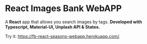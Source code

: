 # React Images Bank WebAPP

A **React** app that allows you search images by tags. **Developed with Typescript, Material-UI, Unplash API & States.**

Try it: https://fb-react-seasons-webapp.herokuapp.com/.
